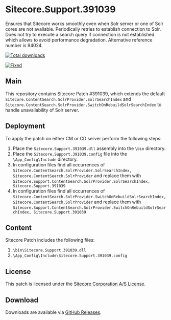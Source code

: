 # Sitecore.Support.391039
Ensures that Sitecore works smoothly even when Solr server or one of Solr cores are not available. Periodically retries to establish connection to Solr. Does not try to execute a search query if connection is not established which allows to avoid performance degradation. Alternative reference number is 94024.

[![Total downloads](https://img.shields.io/github/downloads/SitecoreSupport/Sitecore.Support.391039/total.svg)](https://github.com/SitecoreSupport/Sitecore.Support.391039/releases)

[![Fixed](https://img.shields.io/badge/fixed-8.2_update--1-blue.svg)](https://dev.sitecore.net/Downloads/Sitecore%20Experience%20Platform/82/Sitecore%20Experience%20Platform%2082%20Update1/Release%20Notes)

## Main

This repository contains Sitecore Patch #391039, which extends the default `Sitecore.ContentSearch.SolrProvider.SolrSearchIndex` and `Sitecore.ContentSearch.SolrProvider.SwitchOnRebuildSolrSearchIndex` to handle unavailability of Solr server.

## Deployment

To apply the patch on either CM or CD server perform the following steps:

1. Place the `Sitecore.Support.391039.dll` assembly into the `\bin` directory.
2. Place the `Sitecore.Support.391039.config` file into the `\App_Config\Include` directory.
3. In configuration files find all occurrences of 
`Sitecore.ContentSearch.SolrProvider.SolrSearchIndex, Sitecore.ContentSearch.SolrProvider`
and replace them with
`Sitecore.Support.ContentSearch.SolrProvider.SolrSearchIndex, Sitecore.Support.391039`
4. In configuration files find all occurrences of
`Sitecore.ContentSearch.SolrProvider.SwitchOnRebuildSolrSearchIndex, Sitecore.ContentSearch.SolrProvider`
and replace them with
`Sitecore.Support.ContentSearch.SolrProvider.SwitchOnRebuildSolrSearchIndex, Sitecore.Support.391039`

## Content 

Sitecore Patch includes the following files:

1. `\bin\Sitecore.Support.391039.dll`
2. `\App_Config\Include\Sitecore.Support.391039.config`

## License

This patch is licensed under the [Sitecore Corporation A/S License](LICENSE).

## Download

Downloads are available via [GitHub Releases](https://github.com/SitecoreSupport/Sitecore.Support.391039/releases).
